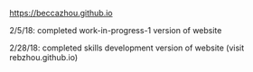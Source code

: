 https://beccazhou.github.io

<p>2/5/18: completed work-in-progress-1 version of website</p>
<p>2/28/18: completed skills development version of website (visit rebzhou.github.io)</p>

